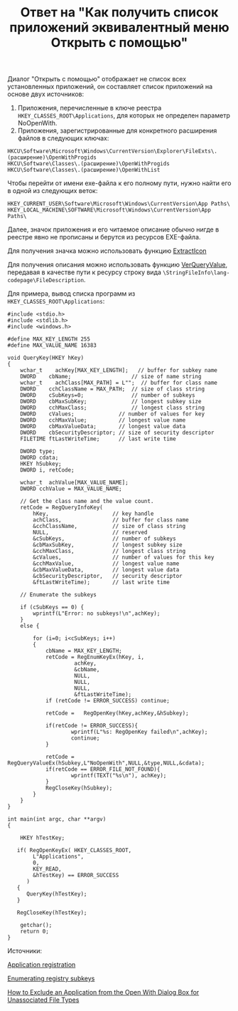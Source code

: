﻿---
title: "Ответ на \"Как получить список приложений эквивалентный меню Открыть с помощью\""
se.owner.user_id: 240512
se.owner.display_name: "MSDN.WhiteKnight"
se.owner.link: "https://ru.stackoverflow.com/users/240512/msdn-whiteknight"
se.answer_id: 910456
se.question_id: 910336
se.post_type: answer
se.is_accepted: False
---
<p>Диалог "Открыть с помощью" отображает не список всех установленных приложений, он составляет список приложений на основе двух источников:</p>

<ol>
<li>Приложения, перечисленные в ключе реестра <code>HKEY_CLASSES_ROOT\Applications</code>, для которых не определен параметр NoOpenWith.</li>
<li>Приложения, зарегистрированные для конкретного расширения файлов в следующих ключах:</li>
</ol>

<pre class="lang-none prettyprint-override"><code>HKCU\Software\Microsoft\Windows\CurrentVersion\Explorer\FileExts\.(расширение)\OpenWithProgids
HKCU\Software\Classes\.(расширение)\OpenWithProgids
HKCU\Software\Classes\.(расширение)\OpenWithList
</code></pre>

<p>Чтобы перейти от имени exe-файла к его полному пути, нужно найти его в одной из следующих веток:</p>

<pre class="lang-none prettyprint-override"><code>HKEY_CURRENT_USER\Software\Microsoft\Windows\CurrentVersion\App Paths\
HKEY_LOCAL_MACHINE\SOFTWARE\Microsoft\Windows\CurrentVersion\App Paths\
</code></pre>

<p>Далее, значок приложения и его читаемое описание обычно нигде в реестре явно не прописаны и берутся из ресурсов EXE-файла.</p>

<p>Для получения значка можно использовать функцию <a href="https://docs.microsoft.com/en-us/windows/desktop/api/shellapi/nf-shellapi-extracticonw" rel="noreferrer">ExtractIcon</a></p>

<p>Для получения описания можно использовать функцию <a href="https://docs.microsoft.com/en-us/windows/desktop/api/winver/nf-winver-verqueryvaluew" rel="noreferrer">VerQueryValue</a>, передавая в качестве пути к ресурсу строку вида <code>\StringFileInfo\lang-codepage\FileDescription</code>.</p>

<p>Для примера, вывод списка программ из <code>HKEY_CLASSES_ROOT\Applications</code>:</p>

<pre><code>#include &lt;stdio.h&gt;
#include &lt;stdlib.h&gt;
#include &lt;windows.h&gt;

#define MAX_KEY_LENGTH 255
#define MAX_VALUE_NAME 16383

void QueryKey(HKEY hKey) 
{ 
    wchar_t    achKey[MAX_KEY_LENGTH];   // buffer for subkey name
    DWORD    cbName;                   // size of name string 
    wchar_t    achClass[MAX_PATH] = L"";  // buffer for class name 
    DWORD    cchClassName = MAX_PATH;  // size of class string 
    DWORD    cSubKeys=0;               // number of subkeys 
    DWORD    cbMaxSubKey;              // longest subkey size 
    DWORD    cchMaxClass;              // longest class string 
    DWORD    cValues;              // number of values for key 
    DWORD    cchMaxValue;          // longest value name 
    DWORD    cbMaxValueData;       // longest value data 
    DWORD    cbSecurityDescriptor; // size of security descriptor 
    FILETIME ftLastWriteTime;      // last write time 

    DWORD type;
    DWORD cdata; 
    HKEY hSubkey;
    DWORD i, retCode; 

    wchar_t  achValue[MAX_VALUE_NAME]; 
    DWORD cchValue = MAX_VALUE_NAME; 

    // Get the class name and the value count. 
    retCode = RegQueryInfoKey(
        hKey,                    // key handle 
        achClass,                // buffer for class name 
        &amp;cchClassName,           // size of class string 
        NULL,                    // reserved 
        &amp;cSubKeys,               // number of subkeys 
        &amp;cbMaxSubKey,            // longest subkey size 
        &amp;cchMaxClass,            // longest class string 
        &amp;cValues,                // number of values for this key 
        &amp;cchMaxValue,            // longest value name 
        &amp;cbMaxValueData,         // longest value data 
        &amp;cbSecurityDescriptor,   // security descriptor 
        &amp;ftLastWriteTime);       // last write time 

    // Enumerate the subkeys

    if (cSubKeys == 0) {
        wprintf(L"Error: no subkeys!\n",achKey);        
    }
    else {        

        for (i=0; i&lt;cSubKeys; i++) 
        { 
            cbName = MAX_KEY_LENGTH;
            retCode = RegEnumKeyEx(hKey, i,
                     achKey, 
                     &amp;cbName, 
                     NULL, 
                     NULL, 
                     NULL, 
                     &amp;ftLastWriteTime); 
            if (retCode != ERROR_SUCCESS) continue;                           

            retCode =   RegOpenKey(hKey,achKey,&amp;hSubkey);

            if(retCode != ERROR_SUCCESS){
                    wprintf(L"%s: RegOpenKey failed\n",achKey);
                    continue;
            }

            retCode = RegQueryValueEx(hSubkey,L"NoOpenWith",NULL,&amp;type,NULL,&amp;cdata);
            if(retCode == ERROR_FILE_NOT_FOUND){                    
                    wprintf(TEXT("%s\n"), achKey);
            }
            RegCloseKey(hSubkey);            
        }
    }     
}

int main(int argc, char **argv)
{

    HKEY hTestKey;

   if( RegOpenKeyEx( HKEY_CLASSES_ROOT,
        L"Applications",
        0,
        KEY_READ,
        &amp;hTestKey) == ERROR_SUCCESS
      )
   {
      QueryKey(hTestKey);
   }

   RegCloseKey(hTestKey);

    getchar();
    return 0;
}
</code></pre>

<p>Источники:</p>

<p><a href="https://docs.microsoft.com/en-us/windows/desktop/shell/app-registration#using-the-applications-subkey" rel="noreferrer">Application registration</a></p>

<p><a href="https://docs.microsoft.com/en-us/windows/desktop/sysinfo/enumerating-registry-subkeys" rel="noreferrer">Enumerating registry subkeys</a></p>

<p><a href="https://docs.microsoft.com/en-us/windows/desktop/shell/how-to-exclude-an-application-from-the-open-with-dialog-box-for-unassociated-file-types" rel="noreferrer">How to Exclude an Application from the Open With Dialog Box for Unassociated File Types</a></p>
